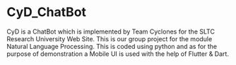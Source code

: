 # CyD_ChatBot
CyD is a ChatBot which is implemented by Team Cyclones for the SLTC Research University Web Site. This is our group project for the module Natural Language Processing. This is coded using python and as for the purpose of demonstration a Mobile UI is used with the help of Flutter &amp; Dart.
